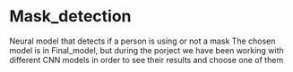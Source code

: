 # Mask_detection
Neural model that detects if a person is using or not a mask
The chosen model is in Final_model, but during the porject we have been working with different CNN models in order to see their results and choose one of them
